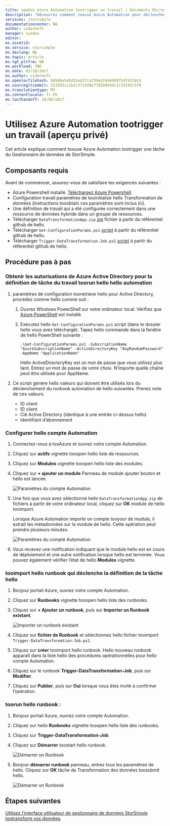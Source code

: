 ```yaml
---
title: aaaUse Azure Automation tootrigger un travail | Documents Microsoft
description: "Découvrez comment toouse Azure Automation pour déclencher des travaux du Gestionnaire de données de StorSimple (aperçu privé)"
services: storsimple
documentationcenter: NA
author: vidarmsft
manager: syadav
editor: 
ms.assetid: 
ms.service: storsimple
ms.devlang: NA
ms.topic: article
ms.tgt_pltfrm: NA
ms.workload: TBD
ms.date: 03/16/2017
ms.author: vidarmsft
ms.openlocfilehash: 0d9d6e5e6d52ed27ca759ed7e949b5f5dfd319c6
ms.sourcegitcommit: 523283cc1b3c37c428e77850964dc1c33742c5f0
ms.translationtype: MT
ms.contentlocale: fr-FR
ms.lasthandoff: 10/06/2017
---
```

# <a name="use-azure-automation-tootrigger-a-job-private-preview"></a>Utilisez Azure Automation tootrigger un travail (aperçu privé)

Cet article explique comment toouse Azure Automation tootrigger une tâche du Gestionnaire de données de StorSimple.

## <a name="prerequisites"></a>Composants requis

Avant de commencer, assurez-vous de satisfaire les exigences suivantes :

*   Azure Powershell installé. [Téléchargez Azure Powershell](https://azure.microsoft.com/documentation/articles/powershell-install-configure/).
*   Configuration travail paramètres de tooinitialize hello Transformation de données (instructions tooobtain ces paramètres sont inclus ici).
*   Une définition de travail qui a été configurée correctement dans une ressource de données hybride dans un groupe de ressources.
*   Télécharger `DataTransformationApp.zip` [zip](https://github.com/Azure-Samples/storsimple-dotnet-data-manager-get-started/raw/master/Azure%20Automation%20For%20Data%20Manager/DataTransformationApp.zip) fichier à partir du référentiel github de hello.
*   Télécharger `Get-ConfigurationParams.ps1` [script](https://github.com/Azure-Samples/storsimple-dotnet-data-manager-get-started/blob/master/Azure%20Automation%20For%20Data%20Manager/Get-ConfigurationParams.ps1) à partir du référentiel github de hello.
*   Télécharger `Trigger-DataTransformation-Job.ps1` [script](https://github.com/Azure-Samples/storsimple-dotnet-data-manager-get-started/blob/master/Azure%20Automation%20For%20Data%20Manager/Trigger-DataTransformation-Job.ps1) à partir du référentiel github de hello.

## <a name="step-by-step"></a>Procédure pas à pas

### <a name="get-azure-active-directory-permissions-for-hello-automation-job-toorun-hello-job-definition"></a>Obtenir les autorisations de Azure Active Directory pour la définition de tâche du travail toorun hello hello automation

1. paramètres de configuration tooretrieve hello pour Active Directory, procédez comme hello comme suit :

    1. Ouvrez Windows PowerShell sur votre ordinateur local. Vérifiez que [Azure PowerShell](https://azure.microsoft.com/downloads/) est installé.
    1. Exécutez hello `Get-ConfigurationParams.ps1` script (dans le dossier hello vous avez téléchargé). Tapez hello commande dans la fenêtre de hello PowerShell suivante :

        ```
        .\Get-ConfigurationParams.ps1 -SubscriptionName "AzureSubscriptionName" -ActiveDirectoryKey "AnyRandomPassword" -AppName "ApplicationName"
         ```

        Hello ActiveDirectoryKey est un mot de passe que vous utilisez plus tard. Entrez un mot de passe de votre choix. N’importe quelle chaîne peut être utilisée pour AppName.

2. Ce script génère hello valeurs qui doivent être utilisés lors du déclenchement du runbook automation de hello suivantes. Prenez note de ces valeurs.

    - ID client
    - ID client
    - Clé Active Directory (identique à une entrée ci-dessus hello)
    - Identifiant d’abonnement

### <a name="set-up-hello-automation-account"></a>Configurer hello compte Automation

1. Connectez-vous à tooAzure et ouvrez votre compte Automation.
2. Cliquez sur **actifs** vignette tooopen hello liste de ressources.
3. Cliquez sur **Modules** vignette tooopen hello liste des modules.
4. Cliquez sur **+ ajouter un module** Panneau de module ajouter bouton et hello est lancée.

    ![Paramètres du compte Automation](./media/storsimple-data-manager-job-using-automation/add-module1m.png)

5. Une fois que vous avez sélectionné hello `DataTransformationApp.zip` de fichiers à partir de votre ordinateur local, cliquez sur **OK** module de hello tooimport.

   Lorsque Azure Automation importe un compte tooyour de module, il extrait les métadonnées sur le module de hello. Cette opération peut prendre plusieurs minutes.

   ![Paramètres du compte Automation](./media/storsimple-data-manager-job-using-automation/add-module2m.png)

   

6. Vous recevez une notification indiquant que le module hello est en cours de déploiement et une autre notification lorsque hello est terminée.  Vous pouvez également vérifier l’état de hello **Modules** vignette.

### <a name="tooimport-hello-runbook-that-triggers-hello-job-definition"></a>tooimport hello runbook qui déclenche la définition de la tâche hello

1. Bonjour portail Azure, ouvrez votre compte Automation.
2. Cliquez sur **Runbooks** vignette tooopen hello liste des runbooks.
3. Cliquez sur **+ Ajouter un runbook**, puis sur **Importer un Runbook existant**.

   ![Importer un runbook existant](./media/storsimple-data-manager-job-using-automation/import-a-runbook.png)

4. Cliquez sur **fichier de Runbook** et sélectionnez hello fichier tooimport `Trigger-DataTransformation-Job.ps1`.
5. Cliquez sur **créer** tooimport hello runbook. Hello nouveau runbook apparaît dans la liste hello des procédures opérationnelles pour hello compte Automation.
7. Cliquez sur le runbook **Trigger-DataTransformation-Job**, puis sur **Modifier**.
8. Cliquez sur **Publier**, puis sur **Oui** lorsque vous êtes invité à confirmer l’opération.


### <a name="toorun-hello-runbook"></a>toorun hello runbook :
1. Bonjour portail Azure, ouvrez votre compte Automation.
2. Cliquez sur hello **Runbooks** vignette tooopen hello liste des runbooks.
3. Cliquez sur **Trigger-DataTransformation-Job**.
4. Cliquez sur **Démarrer** toostart hello runbook.

   ![Démarrer un Runbook](./media/storsimple-data-manager-job-using-automation/run-runbook1m.png)

5. Bonjour **démarrer runbook** panneau, entrez tous les paramètres de hello. Cliquez sur **OK** tâche de Transformation des données toosubmit hello.

   ![Démarrer un Runbook](./media/storsimple-data-manager-job-using-automation/run-runbook2m.png)


## <a name="next-steps"></a>Étapes suivantes

[Utilisez l’interface utilisateur de gestionnaire de données StorSimple tootransform vos données](storsimple-data-manager-ui.md).
